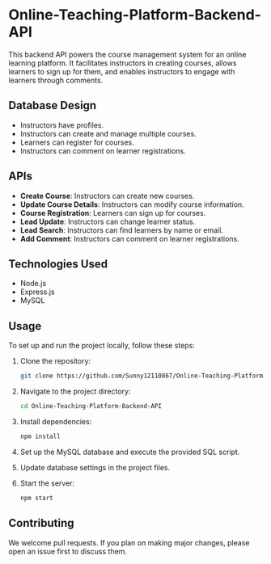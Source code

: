 # Online-Teaching-Platform-Backend-API

This backend API powers the course management system for an online learning platform. It facilitates instructors in creating courses, allows learners to sign up for them, and enables instructors to engage with learners through comments.

## Database Design

- Instructors have profiles.
- Instructors can create and manage multiple courses.
- Learners can register for courses.
- Instructors can comment on learner registrations.

## APIs

- **Create Course**: Instructors can create new courses.
- **Update Course Details**: Instructors can modify course information.
- **Course Registration**: Learners can sign up for courses.
- **Lead Update**: Instructors can change learner status.
- **Lead Search**: Instructors can find learners by name or email.
- **Add Comment**: Instructors can comment on learner registrations.

## Technologies Used

- Node.js
- Express.js
- MySQL

## Usage

To set up and run the project locally, follow these steps:

1. Clone the repository:
    ```bash
    git clone https://github.com/Sunny12110867/Online-Teaching-Platform-Backend-API.git
    ```

2. Navigate to the project directory:
    ```bash
    cd Online-Teaching-Platform-Backend-API

    ```

3. Install dependencies:
    ```bash
    npm install
    ```

4. Set up the MySQL database and execute the provided SQL script.

5. Update database settings in the project files.

6. Start the server:
    ```bash
    npm start
    ```

## Contributing

We welcome pull requests. If you plan on making major changes, please open an issue first to discuss them.
